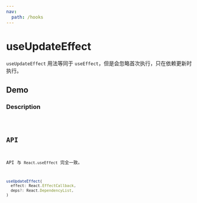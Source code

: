 ```yaml
---
nav:
  path: /hooks
---
```


# useUpdateEffect

`useUpdateEffect` 用法等同于 `useEffect`，但是会忽略首次执行，只在依赖更新时执行。

## Demo

### Description

<code src="./demo/demo1.tsx" />

## API

API 与 `React.useEffect` 完全一致。

```typescript
useUpdateEffect(
  effect: React.EffectCallback,
  deps?: React.DependencyList,
)
```
